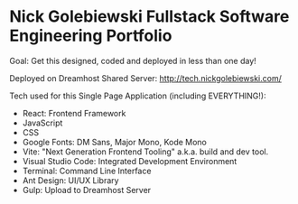 # Nick Golebiewski Fullstack Software Engineering Portfolio

Goal: Get this designed, coded and deployed in less than one day!

Deployed on Dreamhost Shared Server: http://tech.nickgolebiewski.com/

Tech used for this Single Page Application (including EVERYTHING!):

- React: Frontend Framework 
- JavaScript
- CSS 
- Google Fonts: DM Sans, Major Mono, Kode Mono
- Vite: "Next Generation Frontend Tooling" a.k.a. build and dev tool.
- Visual Studio Code: Integrated Development Environment
- Terminal: Command Line Interface
- Ant Design: UI/UX Library
- Gulp: Upload to Dreamhost Server